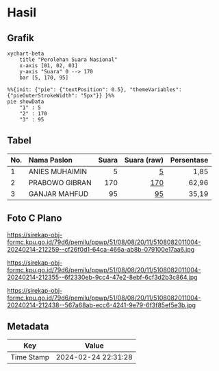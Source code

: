 # Hasil

## Grafik

```mermaid
xychart-beta
    title "Perolehan Suara Nasional"
    x-axis [01, 02, 03]
    y-axis "Suara" 0 --> 170
    bar [5, 170, 95]
```

```mermaid
%%{init: {"pie": {"textPosition": 0.5}, "themeVariables": {"pieOuterStrokeWidth": "5px"}} }%%
pie showData
    "1" : 5
    "2" : 170
    "3" : 95
```

## Tabel

| No. | Nama Paslon    | Suara | Suara (raw) | Persentase |
|:--- |:-------------- | -----:| -----------:| ----------:|
| 1   | ANIES MUHAIMIN | 5     | [5][p-1]    | 1,85       |
| 2   | PRABOWO GIBRAN | 170   | [170][p-2]  | 62,96      |
| 3   | GANJAR MAHFUD  | 95    | [95][p-3]   | 35,19      |


[p-1]: https://github.com/gigit-pemilu/pemilu-2024/blob/main/pilpres/hitung-suara/sub/51-bali/sub/08-buleleng/sub/08-kubutambahan/sub/2011-kubutambahan/sub/004-tps/sub/paslon-1.txt
[p-2]: https://github.com/gigit-pemilu/pemilu-2024/blob/main/pilpres/hitung-suara/sub/51-bali/sub/08-buleleng/sub/08-kubutambahan/sub/2011-kubutambahan/sub/004-tps/sub/paslon-2.txt
[p-3]: https://github.com/gigit-pemilu/pemilu-2024/blob/main/pilpres/hitung-suara/sub/51-bali/sub/08-buleleng/sub/08-kubutambahan/sub/2011-kubutambahan/sub/004-tps/sub/paslon-3.txt

## Foto C Plano

https://sirekap-obj-formc.kpu.go.id/79d6/pemilu/ppwp/51/08/08/20/11/5108082011004-20240214-212259--cf26f0d1-64ca-466a-ab8b-079100e17aa6.jpg

https://sirekap-obj-formc.kpu.go.id/79d6/pemilu/ppwp/51/08/08/20/11/5108082011004-20240214-212355--6f2330eb-9cc4-47e2-8ebf-6cf3d2b3c864.jpg

https://sirekap-obj-formc.kpu.go.id/79d6/pemilu/ppwp/51/08/08/20/11/5108082011004-20240214-212438--567a68ab-ecc6-4241-9e79-6f3f85ef5e3b.jpg


## Metadata

| Key        | Value               |
| ---------- | ------------------- |
| Time Stamp | 2024-02-24 22:31:28 |



